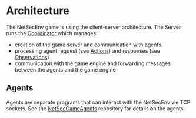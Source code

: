 # Architecture

The NetSecEnv game is using the client-server architecture. The Server runs the [Coordinator](/docs/Coordinator.md) which manages:
 - creation of the game server and communication with agents.
 - processing agent request (see [Actions](/docs/Components.md)) and responses (see [Observations](/docs/Components.md))
 - communication with the game engine and forwarding messages between the agents and the game engine


 ## Agents
 Agents are separate programs that can interact with the NetSecEnv vie TCP sockets. See the [NetSecGameAgents](/NetSecGameAgents) repository for details on the agents.
